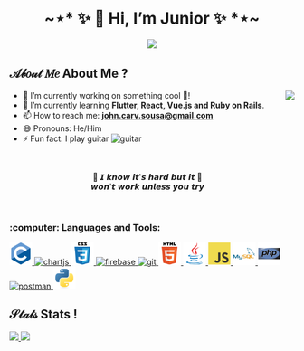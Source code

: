 <h1 align="center">~⋆* ✨ 👋 Hi, I’m Junior ✨ *⋆~</h1>
<div align="center">
  <img src="https://user-images.githubusercontent.com/69570230/157310680-2f99772d-97a5-456e-83db-bae08baef579.gif">
</div>

<h2>𝒜𝒷𝑜𝓊𝓉 𝑀𝑒 About Me ?</h2>

<img src="https://user-images.githubusercontent.com/69570230/157313486-35ed7485-27be-420f-9329-5a0806a896a0.jpg" align="right" height="220">

<ul>
  <li>🔭 I’m currently working on something cool 🚀!</li>
  <li>🌱 I’m currently learning <b>Flutter, React, Vue.js and Ruby on Rails</b>.</li>
  <li>📫 How to reach me: <b><a href="mailto:john.carv.sousa@gmail.com">john.carv.sousa@gmail.com</a></b></li>
  <li>😄 Pronouns: He/Him</li>
  <li>⚡ Fun fact: I play guitar <img alt="guitar" src="https://emojipedia-us.s3.dualstack.us-west-1.amazonaws.com/thumbs/160/htc/37/guitar_1f3b8.png" width="16px"></li>
</ul>

<br>


<p align="center">
  🎵 𝙄 𝙠𝙣𝙤𝙬 𝙞𝙩'𝙨 𝙝𝙖𝙧𝙙 𝙗𝙪𝙩 𝙞𝙩 🎵<br>
  𝙬𝙤𝙣'𝙩 𝙬𝙤𝙧𝙠 𝙪𝙣𝙡𝙚𝙨𝙨 𝙮𝙤𝙪 𝙩𝙧𝙮
</p>
<br/>
<!-- ![Quote](https://github-readme-quotes.herokuapp.com/quote?quoteCategory=motivational&theme=prussian&animation=grow_out_in&layout=default&font=default) -->

<h3 align="left"> :computer: Languages and Tools:</h3>
<p align="left"> <a href="https://www.cprogramming.com/" target="_blank" rel="noreferrer"> <img src="https://raw.githubusercontent.com/devicons/devicon/master/icons/c/c-original.svg" alt="c" width="40" height="40"/> </a> <a href="https://www.chartjs.org" target="_blank" rel="noreferrer"> <img src="https://www.chartjs.org/media/logo-title.svg" alt="chartjs" width="40" height="40"/> </a> <a href="https://www.w3schools.com/css/" target="_blank" rel="noreferrer"> <img src="https://raw.githubusercontent.com/devicons/devicon/master/icons/css3/css3-original-wordmark.svg" alt="css3" width="40" height="40"/> </a> <a href="https://firebase.google.com/" target="_blank" rel="noreferrer"> <img src="https://www.vectorlogo.zone/logos/firebase/firebase-icon.svg" alt="firebase" width="40" height="40"/> </a> <a href="https://git-scm.com/" target="_blank" rel="noreferrer"> <img src="https://www.vectorlogo.zone/logos/git-scm/git-scm-icon.svg" alt="git" width="40" height="40"/> </a> <a href="https://www.w3.org/html/" target="_blank" rel="noreferrer"> <img src="https://raw.githubusercontent.com/devicons/devicon/master/icons/html5/html5-original-wordmark.svg" alt="html5" width="40" height="40"/> </a> <a href="https://www.java.com" target="_blank" rel="noreferrer"> <img src="https://raw.githubusercontent.com/devicons/devicon/master/icons/java/java-original.svg" alt="java" width="40" height="40"/> </a> <a href="https://developer.mozilla.org/en-US/docs/Web/JavaScript" target="_blank" rel="noreferrer"> <img src="https://raw.githubusercontent.com/devicons/devicon/master/icons/javascript/javascript-original.svg" alt="javascript" width="40" height="40"/> </a> <a href="https://www.mysql.com/" target="_blank" rel="noreferrer"> <img src="https://raw.githubusercontent.com/devicons/devicon/master/icons/mysql/mysql-original-wordmark.svg" alt="mysql" width="40" height="40"/> </a> <a href="https://www.php.net" target="_blank" rel="noreferrer"> <img src="https://raw.githubusercontent.com/devicons/devicon/master/icons/php/php-original.svg" alt="php" width="40" height="40"/> </a> <a href="https://postman.com" target="_blank" rel="noreferrer"> <img src="https://www.vectorlogo.zone/logos/getpostman/getpostman-icon.svg" alt="postman" width="40" height="40"/> </a> <a href="https://www.python.org" target="_blank" rel="noreferrer"> <img src="https://raw.githubusercontent.com/devicons/devicon/master/icons/python/python-original.svg" alt="python" width="40" height="40"/> </a> </p>

<h2>𝒮𝓉𝒶𝓉𝓈 Stats !</h2>

<a href="https://github.com/King-Ju">
  <img height="150em" src="https://github-readme-stats.vercel.app/api?username=King-Ju&theme=material-palenight&show_icons=true" />
  <img height="150em" src="https://github-readme-stats.vercel.app/api/top-langs/?username=King-Ju&theme=material-palenight&layout=compact" />
</a>

<!---
King-Ju/King-Ju is a ✨ special ✨ repository because its `README.md` (this file) appears on your GitHub profile.
You can click the Preview link to take a look at your changes.

cr. https://github.com/kautukkundan/Awesome-Profile-README-templates/edit/master/elaborate/FernandoRoldan93.md
--->

